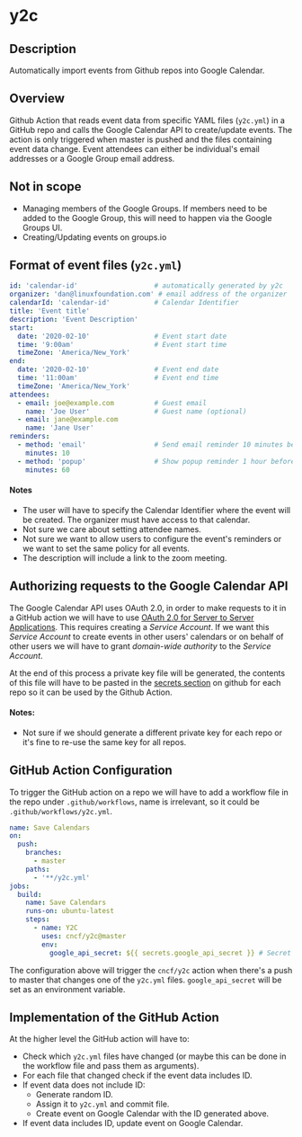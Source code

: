 # y2c

## Description

Automatically import events from Github repos into Google Calendar.

## Overview

Github Action that reads event data from specific YAML files (`y2c.yml`) in a GitHub repo and calls the Google Calendar API to create/update events. The action is only triggered when master is pushed and the files containing event data change. Event attendees can either be individual's email addresses or a Google Group email address.


## Not in scope

* Managing members of the Google Groups. If members need to be added to the Google Group, this will need to happen via the Google Groups UI.
* Creating/Updating events on groups.io

## Format of event files (`y2c.yml`)

```yaml
id: 'calendar-id'                   # automatically generated by y2c
organizer: 'dan@linuxfoundation.com' # email address of the organizer
calendarId: 'calendar-id'           # Calendar Identifier
title: 'Event title'
description: 'Event Description'
start:
  date: '2020-02-10'                # Event start date
  time: '9:00am'                    # Event start time
  timeZone: 'America/New_York'
end:
  date: '2020-02-10'                # Event end date
  time: '11:00am'                   # Event end time
  timeZone: 'America/New_York'
attendees:
  - email: joe@example.com          # Guest email
    name: 'Joe User'                # Guest name (optional)
  - email: jane@example.com
    name: 'Jane User'
reminders:
  - method: 'email'                 # Send email reminder 10 minutes before event
    minutes: 10
  - method: 'popup'                 # Show popup reminder 1 hour before event
    minutes: 60
```

#### Notes
* The user will have to specify the Calendar Identifier where the event will be created. The organizer must have access to that calendar.
* Not sure we care about setting attendee names.
* Not sure we want to allow users to configure the event's reminders or we want to set the same policy for all events.
* The description will include a link to the zoom meeting.

## Authorizing requests to the Google Calendar API

The Google Calendar API uses OAuth 2.0, in order to make requests to it in a GitHub action we will have to use [OAuth 2.0 for Server to Server Applications](https://developers.google.com/identity/protocols/OAuth2ServiceAccount). This requires creating a _Service Account_. If we want this _Service Account_ to create events in other users' calendars or on behalf of other users we will have to grant _domain-wide authority_ to the _Service Account_.

At the end of this process a private key file will be generated, the contents of this file will have to be pasted in the [secrets section](https://help.github.com/en/actions/automating-your-workflow-with-github-actions/creating-and-using-encrypted-secrets) on github for each repo so it can be used by the Github Action.

#### Notes:
* Not sure if we should generate a different private key for each repo or it's fine to re-use the same key for all repos.

## GitHub Action Configuration

To trigger the GitHub action on a repo we will have to add a workflow file in the repo under `.github/workflows`, name is irrelevant, so it could be `.github/workflows/y2c.yml`.

```yaml
name: Save Calendars
on:
  push:
    branches:
      - master
    paths:
      - '**/y2c.yml'
jobs:
  build:
    name: Save Calendars
    runs-on: ubuntu-latest
    steps:
      - name: Y2C
        uses: cncf/y2c@master
        env:
          google_api_secret: ${{ secrets.google_api_secret }} # Secret obtained when creating service acct
```

The configuration above will trigger the `cncf/y2c` action when there's a push to master that changes one of the `y2c.yml` files. `google_api_secret` will be set as an environment variable.

## Implementation of the GitHub Action

At the higher level the GitHub action will have to:

* Check which `y2c.yml` files have changed (or maybe this can be done in the workflow file and pass them as arguments).
* For each file that changed check if the event data includes ID.
* If event data does not include ID:
    * Generate random ID.
    * Assign it to `y2c.yml` and commit file.
    * Create event on Google Calendar with the ID generated above.
* If event data includes ID, update event on Google Calendar.
